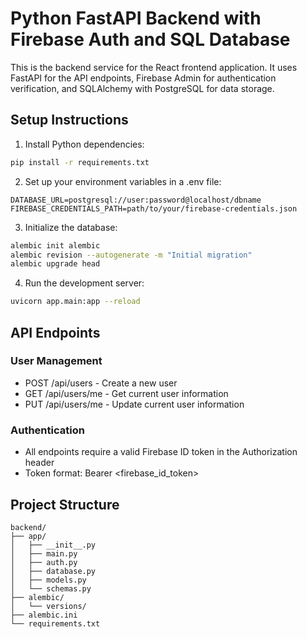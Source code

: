# Python FastAPI Backend with Firebase Auth and SQL Database

This is the backend service for the React frontend application. It uses FastAPI for the API endpoints, Firebase Admin for authentication verification, and SQLAlchemy with PostgreSQL for data storage.

## Setup Instructions

1. Install Python dependencies:
```bash
pip install -r requirements.txt
```

2. Set up your environment variables in a .env file:
```env
DATABASE_URL=postgresql://user:password@localhost/dbname
FIREBASE_CREDENTIALS_PATH=path/to/your/firebase-credentials.json
```

3. Initialize the database:
```bash
alembic init alembic
alembic revision --autogenerate -m "Initial migration"
alembic upgrade head
```

4. Run the development server:
```bash
uvicorn app.main:app --reload
```

## API Endpoints

### User Management
- POST /api/users - Create a new user
- GET /api/users/me - Get current user information
- PUT /api/users/me - Update current user information

### Authentication
- All endpoints require a valid Firebase ID token in the Authorization header
- Token format: Bearer <firebase_id_token>

## Project Structure

```
backend/
├── app/
│   ├── __init__.py
│   ├── main.py
│   ├── auth.py
│   ├── database.py
│   ├── models.py
│   └── schemas.py
├── alembic/
│   └── versions/
├── alembic.ini
└── requirements.txt
```